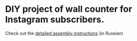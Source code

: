 # DIY project of wall counter for Instagram subscribers.

Check out the [detailed assembly instructions](https://amperka.ru/blogs/projects/instagram_subscriber_counter) (in Russian)
